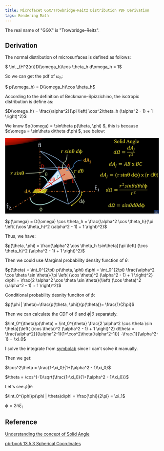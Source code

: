 ```yaml
---
title: Microfacet GGX/Trowbridge-Reitz Distribution PDF Derivation
tags: Rendering Math
---
```


The real name of "GGX" is "Trowbridge–Reitz".

## Derivation
The normal distribution of microsurfaces is defined as follows:

$ \int _{H^2(n)}D(\omega_h)\cos \theta_h d\omega_h = 1$

So we can get the pdf of $\omega_h$:

$ p(\omega_h) = D(\omega_h)\cos \theta_h$

According to the definition of Beckmann–Spizzichino, the isotropic distribution is define as:

$D(\omega_h) = \frac{\alpha^2}{\pi \left( \cos^2\theta_h (\alpha^2 - 1) + 1 \right)^2}$

We know $p(\omega) = \sin\theta p(\theta, \phi) $, this is because $d\omega = \sin\theta d\theta d\phi $, see below:

![Solid Angle](post_img/math/solid_angle_differential.png)



$p(\omega) = D(\omega) \cos \theta_h = \frac{\alpha^2 \cos \theta_h}{\pi \left( (\cos \theta_h)^2 (\alpha^2 - 1) + 1 \right)^2}$

Thus, we have:

$p(\theta, \phi) = \frac{\alpha^2 \cos \theta_h \sin\theta}{\pi \left( (\cos \theta_h)^2 (\alpha^2 - 1) + 1 \right)^2}$

Then we could use Marginal probability density function of $\theta$:

$p(\theta) = \int_0^{2\pi} p(\theta, \phi) d\phi = \int_0^{2\pi} \frac{\alpha^2 \cos \theta \sin \theta}{\pi \left( (\cos \theta)^2 (\alpha^2 - 1) + 1 \right)^2} d\phi = \frac{2 \alpha^2 \cos \theta \sin \theta}{\left( (\cos \theta)^2 (\alpha^2 - 1) + 1 \right)^2}$

Conditional probability desnity funciton of $\phi$:

$p(\phi | \theta)=\frac{p(\theta, \phi)}{p(\theta)}= \frac{1}{2\pi}$

Then we can calculate the CDF of $\theta$ and $\phi|\theta$ separately.

$\int_0^{\theta}p(\theta) = \int_0^{\theta} \frac{2 \alpha^2 \cos \theta \sin \theta}{\left( (\cos \theta)^2 (\alpha^2 - 1) + 1 \right)^2} d\theta = \frac{\alpha^2}{(\alpha^2-1)(1+\cos^2\theta(\alpha^2-1))} -\frac{1}{\alpha^2-1} = \xi_0$

I solve the integrate from [symbolab](https://www.symbolab.com/) since I can't solve it manually.

Then we get:


$\cos^2\theta = \frac{1-\xi_0}{1+(\alpha^2 - 1)\xi_0}$

$\theta = \cos^{-1}\sqrt{\frac{1-\xi_0}{1+(\alpha^2 - 1)\xi_0}}$

Let's see $\phi|\theta$:

$\int_0^{\phi}p(\phi | \theta)d\phi = \frac{\phi}{2\pi} = \xi_1$

$\phi = 2\pi\xi_1$

## Reference
[Understanding the concept of Solid Angle](https://www.youtube.com/watch?v=VmnkkWLwVsc&ab_channel=EngineeringStreamlined)

[pbrbook 13.5.3 Spherical Coordinates](https://www.pbr-book.org/3ed-2018/Monte_Carlo_Integration/Transforming_between_Distributions)
